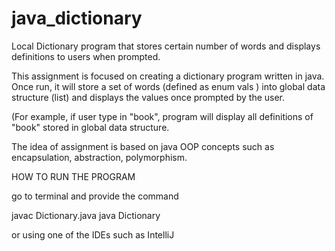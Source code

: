 # java_dictionary
Local Dictionary program that stores certain number of words and displays definitions to users when prompted.


This assignment is focused on creating a dictionary program written in java.
Once run, it will store a set of words (defined as enum vals ) into global data structure (list) and displays the values once prompted by the user.

(For example, if user type in "book", program will display all definitions of "book" stored in global data structure.

The idea of assignment is based on java OOP concepts such as encapsulation, abstraction, polymorphism.


HOW TO RUN THE PROGRAM

go to terminal and provide the command 

javac Dictionary.java
java Dictionary

or using one of the IDEs such as IntelliJ
